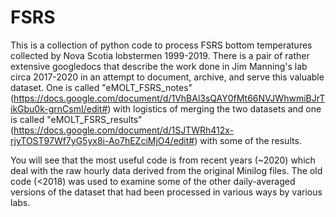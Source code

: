 # FSRS
This is a collection of python code to process FSRS bottom temperatures collected by Nova Scotia lobstermen 1999-2019.
There is a pair of rather extensive googledocs that describe the work done in Jim Manning's lab circa 2017-2020 in an attempt to document, archive, and serve this valuable dataset.
One is called "eMOLT_FSRS_notes" (https://docs.google.com/document/d/1VhBAl3sQAY0fMt66NVJWhwmiBJrTikGbu0k-grnCsmI/edit#) with logistics of merging the two datasets and one is called "eMOLT_FSRS_results"
(https://docs.google.com/document/d/1SJTWRh412x-rjyTOST97Wf7yG5yx8i-Ao7hEZciMjO4/edit#) with some of the results.

You will see that the most useful code is from recent years (~2020) which deal with the raw hourly data derived from the original Minilog files.
The old code (<2018) was used to examine some of the other daily-averaged versions of the dataset that had been processed in various ways by various labs.

